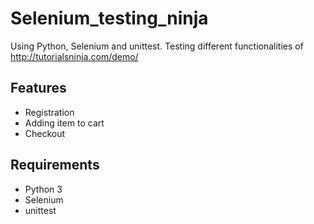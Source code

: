 # Selenium_testing_ninja
Using Python, Selenium and unittest. Testing different functionalities of http://tutorialsninja.com/demo/ 

## Features

- Registration 
- Adding item to cart 
- Checkout

## Requirements
- Python 3
- Selenium 
- unittest
